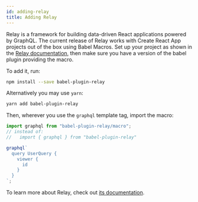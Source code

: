 ```yaml
---
id: adding-relay
title: Adding Relay
---
```


Relay is a framework for building data-driven React applications powered by GraphQL. The current release of Relay works with Create React App projects out of the box using Babel Macros. Set up your project as shown in the [Relay documentation](https://facebook.github.io/relay/), then make sure you have a version of the babel plugin providing the macro.

To add it, run:

```sh
npm install --save babel-plugin-relay
```

Alternatively you may use `yarn`:

```sh
yarn add babel-plugin-relay
```

Then, wherever you use the `graphql` template tag, import the macro:

```js
import graphql from "babel-plugin-relay/macro";
// instead of:
//   import { graphql } from "babel-plugin-relay"

graphql`
  query UserQuery {
    viewer {
      id
    }
  }
`;
```

To learn more about Relay, check out [its documentation](https://facebook.github.io/relay/).
